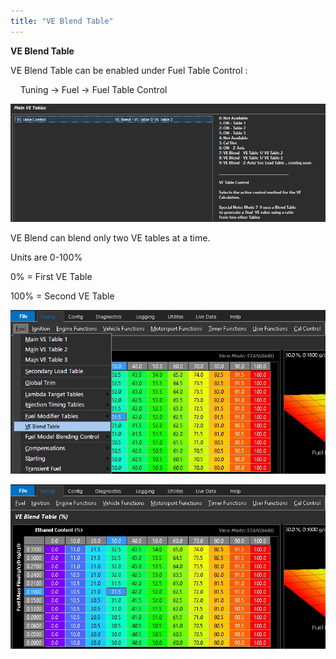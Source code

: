 ```yaml
---
title: "VE Blend Table"
---
```


**VE Blend Table**&nbsp;


VE Blend Table can be enabled under Fuel Table Control :


&nbsp; &nbsp; Tuning -\> Fuel -\> Fuel Table Control

![Image](</img/NewItem354.png>)


VE Blend can blend only two VE tables at a time.


Units are 0-100%

&#48;% = First VE Table

&#49;00% = Second VE Table


![Image](</img/AAAA111.jpg>)


![Image](</img/AAAA112.jpg>)
